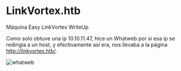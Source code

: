 # LinkVortex.htb
Máquina Easy LinkVortex WriteUp

Como solo obtuve una ip 10.10.11.47, hice un Whatweb por si esa ip se redirigía a un host, y efectivamente así era, nos llevaba a la página http://linkvortex.htb/.


![whatweb](https://github.com/user-attachments/assets/0f64f3ec-0638-4b8b-9041-72c20da13ed8)

